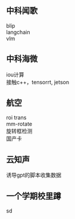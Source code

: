 ## 中科闻歌
blip     
langchain      
vlm        

## 中科海微
iou计算      
接触c++，tensorrt, jetson      

## 航空
roi trans     
mm-rotate        
旋转框检测      
国产卡      

## 云知声
诱导gpt的脚本收集数据         

## 一个学期校里蹲
sd       


